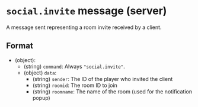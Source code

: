 # `social.invite` message (server)

A message sent representing a room invite received by a client.

## Format

* (object):
    * (string) `command`: Always `"social.invite"`.
    * (object) `data`:
      * (string) `sender`: The ID of the player who invited the client
      * (string) `roomid`: The room ID to join
      * (string) `roomname`: The name of the room (used for the notification popup)
  